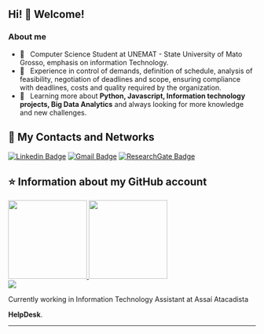## Hi! 👋 Welcome!

<h3> About me </h3>

- 🤔 &nbsp; Computer Science Student at UNEMAT - State University of Mato Grosso, emphasis on
information Technology.
- 💼 &nbsp; Experience in control of demands, definition of schedule, analysis of feasibility, negotiation of deadlines and scope,
ensuring compliance with deadlines, costs and quality required by the organization.
- 🌱 &nbsp; Learning more about **Python, Javascript, Information technology projects, Big Data Analytics** and always looking for more knowledge and new challenges.

## 💬 My Contacts and Networks

[![Linkedin Badge](https://img.shields.io/badge/-Linkedin-blue?style=for-the-badge&logo=Linkedin&logoColor=white&link=https://github.com/ScenioMathias)](https://www.linkedin.com/in/scenio-mathias-6a88a2149/)
[![Gmail Badge](https://img.shields.io/badge/Gmail-D14836?style=for-the-badge&logo=gmail&logoColor=white&link=https://github.com/ScenioMathias)](scenio123araujo@gmail.com)
[![ResearchGate Badge](https://img.shields.io/badge/-Researchgate-blue?style=for-the-badge&logo=Researchgate&logoColor=white&link=https://github.com/ScenioMathias)](https://www.researchgate.net/profile/Scenio-Araujo)
</h4>

## ⭐ Information about my GitHub account
<div>
    <a href="https://github.com/ScenioMathias">
    <img height="160em" src="https://github-readme-stats.vercel.app/api?username=ScenioMathias&show_icons=true&theme=dracula&include_all_commits=true&count_private=true"/>
    <img height="160em" src="https://github-readme-stats.vercel.app/api/top-langs/?username=ScenioMathias&layout=compact&langs_count=16&theme=dracula"/><br></a>
</div>

<div>
    <img src="https://img.shields.io/static/v1?label=Overview&message=SCENIO&color=f8efd4&style=for-the-badge&logo=GitHub">
</div>


<div>
<p>

Currently working in Information Technology Assistant at Assaí Atacadista
<br/>

 **HelpDesk**.
</p>
<hr>
</div>
